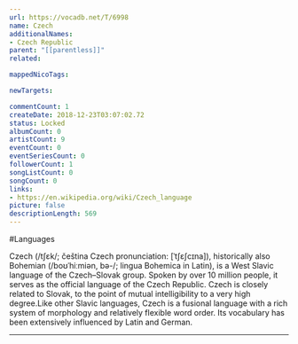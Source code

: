 ```yaml
---
url: https://vocadb.net/T/6998
name: Czech
additionalNames: 
- Czech Republic
parent: "[[parentless]]"
related:

mappedNicoTags:

newTargets:

commentCount: 1
createDate: 2018-12-23T03:07:02.72
status: Locked
albumCount: 0
artistCount: 9
eventCount: 0
eventSeriesCount: 0
followerCount: 1
songListCount: 0
songCount: 0
links: 
- https://en.wikipedia.org/wiki/Czech_language
picture: false
descriptionLength: 569
---
```


#Languages

Czech (/tʃɛk/; čeština Czech pronunciation: [ˈtʃɛʃcɪna]), historically also Bohemian (/boʊˈhiːmiən, bə-/; lingua Bohemica in Latin), is a West Slavic language of the Czech–Slovak group. Spoken by over 10 million people, it serves as the official language of the Czech Republic. Czech is closely related to Slovak, to the point of mutual intelligibility to a very high degree.Like other Slavic languages, Czech is a fusional language with a rich system of morphology and relatively flexible word order. Its vocabulary has been extensively influenced by Latin and German.

---

